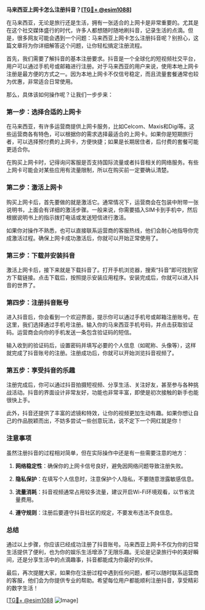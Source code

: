 **马来西亚上网卡怎么注册抖音？[[TG💪+ @esim1088](https://t.me/s/esim1088)]**

在马来西亚，无论是旅行还是生活，拥有一张适合的上网卡是非常重要的。尤其是在这个社交媒体盛行的时代，许多人都想随时随地刷抖音，记录生活的点滴。但是，很多网友可能会遇到一个问题：马来西亚上网卡怎么注册抖音呢？别担心，这篇文章将为你详细解答这个问题，让你轻松搞定注册流程。

首先，我们需要了解抖音的基本注册要求。抖音是一个全球化的短视频社交平台，用户可以通过手机号或邮箱进行注册。对于马来西亚的用户来说，使用本地上网卡注册是最方便的方式之一。因为本地上网卡不仅信号稳定，而且流量套餐通常也较为优惠，非常适合日常使用。

那么，具体该如何操作呢？让我们一步步来：

### 第一步：选择合适的上网卡

在马来西亚，有许多运营商提供上网卡服务，比如Celcom、Maxis和Digi等。这些运营商各有特色，可以根据你的需求选择最适合的上网卡。如果你是短期旅行者，可以选择预付费的上网卡，方便快捷；如果是长期居住者，后付费的套餐可能更适合你。

在购买上网卡时，记得询问客服是否支持国际流量或者抖音相关的网络服务。有些上网卡可能会对某些应用有流量限制，所以在购买前一定要确认清楚。

### 第二步：激活上网卡

购买上网卡后，首先要做的就是激活它。通常情况下，运营商会在包装中附带一张说明书，上面会有详细的激活步骤。一般来说，你需要插入SIM卡到手机中，然后根据说明书上的指示拨打电话或发送短信进行激活。

如果你对操作不熟悉，也可以直接联系运营商的客服热线，他们会耐心地指导你完成激活过程。确保上网卡成功激活后，你就可以开始正常使用了。

### 第三步：下载并安装抖音

激活上网卡后，接下来就是下载抖音了。打开手机浏览器，搜索“抖音”即可找到官方下载链接。点击下载后，按照提示安装应用程序。安装完成后，你就可以进入抖音的世界了。

### 第四步：注册抖音账号

进入抖音后，你会看到一个欢迎界面，提示你可以通过手机号或邮箱注册账号。在这里，我们选择通过手机号注册。输入你的马来西亚手机号码，并点击获取验证码。运营商会向你的手机发送一条包含验证码的短信。

输入收到的验证码后，设置密码并填写必要的个人信息（如昵称、头像等），这样就完成了抖音账号的注册。注册成功后，你就可以开始浏览抖音视频了。

### 第五步：享受抖音的乐趣

注册完成后，你可以通过抖音拍摄短视频、分享生活、关注好友，甚至参与各种挑战活动。抖音的界面设计非常友好，功能也非常丰富，即使是初次接触的新手也能很快上手。

此外，抖音还提供了丰富的滤镜和特效，让你的视频更加生动有趣。如果你想让自己的作品脱颖而出，不妨多尝试一些创意玩法，说不定下一个网红就是你！

### 注意事项

虽然注册抖音的过程相对简单，但在实际操作中还是有一些需要注意的地方：

1. **网络稳定性**：确保你的上网卡信号良好，避免因网络问题导致注册失败。
   
2. **隐私保护**：在填写个人信息时，注意保护个人隐私，不要随意泄露敏感信息。

3. **流量消耗**：抖音视频通常占用较多流量，建议开启Wi-Fi环境观看，以节省流量费用。

4. **遵守规则**：注册后要遵守抖音社区的规定，不要发布违法不良信息。

### 总结

通过以上步骤，你应该已经成功注册了抖音账号。马来西亚上网卡不仅为你的日常生活提供了便利，也为你的娱乐生活增添了无限乐趣。无论是记录旅行中的美好瞬间，还是分享生活中的点滴趣事，抖音都能成为你最好的伙伴。

最后，再次提醒大家，如果你在注册过程中遇到任何问题，都可以随时联系运营商的客服，他们会为你提供专业的帮助。希望每位用户都能顺利注册抖音，享受精彩的数字生活！

[[TG💪+ @esim1088](https://t.me/s/esim1088) ![Image](https://i.postimg.cc/4NQfJmqS/Snipaste-2025-05-13-00-14-12.png)]
